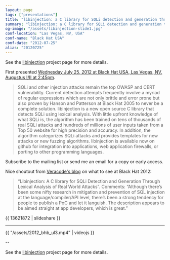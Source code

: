```yaml
---
layout: page
tags: ["presentations"]
title: "libinjection: a C library for SQLi detection and generation through lexical analysis of real world attacks."
summary: "libinjection: a C library for SQLi detection and generation through lexical analysis of real world attacks.  First presented on July 25, 2012 at Black Hat USA, Las Vegas."
og-image: "/assets/libinjection-slide1.jpg"
conf-location: "Las Vegas, NV, USA"
conf-name: "Black Hat USA"
conf-date: "2012-07-25"
alias: "20120725"
---
```


See the [libinjection](/projects/libinjection/) project page for more details.

First presented [Wednesday July 25, 2012 at Black Hat USA, Las Vegas,
NV.  Augustus I/II at 2:45pm](https://www.blackhat.com/html/bh-us-12/bh-us-12-briefings.html#Galbreath).

> SQLi and other injection attacks remain the top OWASP and CERT
> vulnerability. Current detection attempts frequently involve a myriad
> of regular expressions which are not only brittle and error prone but
> also proven by Hanson and Patterson at Black Hat 2005 to never be a
> complete solution. libinjection is a new open source C library that
> detects SQLi using lexical analysis. With little upfront knowledge of
> what SQLi is, the algorithm has been trained on tens of thousands of
> real SQLi attacks and hundreds of millions of user inputs taken from a
> Top 50 website for high precision and accuracy. In addition, the
> algorithm categorizes SQLi attacks and provides templates for new
> attacks or new fuzzing algorithms. libinjection is available now on
> github for integration into applications, web application firewalls,
> or porting to other programming languages.

Subscribe to the mailing list or send me an email for a copy or early access.

Nice shoutout from [Veracode's blog](http://www.veracode.com/blog/2012/07/veracode-research-at-blackhat-2012/) on what to see at Black Hat 2012:

> “Libinjection: A C library for SQLi Detection and Generation Through
> Lexical Analysis of Real World Attacks”. Comments: “Although there’s
> been some nifty research in mitigation and prevention of SQL
> injection at the language/compiler/API level, there’s been a strong
> tendency for people to publish a PoC and let it languish. The
> description appears to be aimed straight at app developers, which is
> great.”

{{ 13621872 | slideshare }}

---

{{ "/assets/2012_bhb_ul3.mp4" | videojs }}

--

See the [libinjection](/projects/libinjection/) project page for more details.